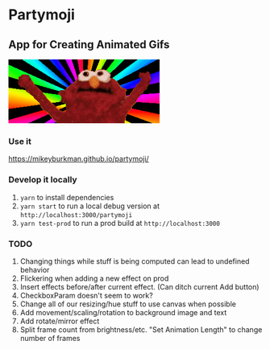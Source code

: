 # Partymoji

## App for Creating Animated Gifs

![Hello-Rainbox](./hellmo-rainbow.gif 'Hellmo Rainbow')

### Use it

https://mikeyburkman.github.io/partymoji/

### Develop it locally

1. `yarn` to install dependencies
2. `yarn start` to run a local debug version at `http://localhost:3000/partymoji`
3. `yarn test-prod` to run a prod build at `http://localhost:3000`

### TODO

1. Changing things while stuff is being computed can lead to undefined behavior
2. Flickering when adding a new effect on prod
3. Insert effects before/after current effect. (Can ditch current Add button)
4. CheckboxParam doesn't seem to work?
5. Change all of our resizing/hue stuff to use canvas when possible
6. Add movement/scaling/rotation to background image and text
7. Add rotate/mirror effect
8. Split frame count from brightness/etc. "Set Animation Length" to change number of frames
